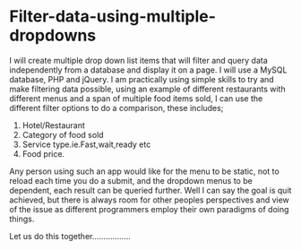 # Filter-data-using-multiple-dropdowns
I will create multiple drop down list items that will filter and query data independently from a database and display it on a page. I will use a MySQL database, PHP and jQuery.
I am practically using simple skills to try and make filtering data possible, using an example of different restaurants with different menus and a span of multiple food items sold, I can use the different filter options to do a comparison, these includes;
<ol>
<li>Hotel/Restaurant</li>
<li>Category of food sold</li>
<li>Service type.ie.Fast,wait,ready etc</li>
<li>Food price.</li>
</ol>
Any person using such an app would like for the menu to be static, not to reload each time you do a submit, and the dropdown menus to be dependent, each result can be queried further. 
Well I can say the goal is quit achieved, but there is always room for other peoples perspectives and view of the issue as different programmers employ their own paradigms of doing things.

Let us do this together.................
